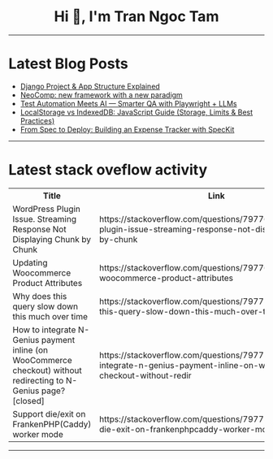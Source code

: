 <h1 align="center">Hi 👋, I'm Tran Ngoc Tam</h1>

---

# Latest Blog Posts 
<!-- BLOG-POST-LIST:START -->
- [Django Project &amp; App Structure Explained](https://dev.to/gopal_ghate_5bda01b730e45/django-project-app-structure-explained-353p)
- [NeoComp: new framework with a new paradigm](https://dev.to/aliibrahim123/neocomp-new-framework-with-a-new-paradigm-1b6f)
- [Test Automation Meets AI — Smarter QA with Playwright + LLMs](https://dev.to/soumikdhar/test-automation-meets-ai-smarter-qa-with-playwright-llms-50f0)
- [LocalStorage vs IndexedDB: JavaScript Guide &lpar;Storage, Limits &amp; Best Practices&rpar;](https://dev.to/tenelabs/localstorage-vs-indexeddb-javascript-guide-storage-limits-best-practices-5g4l)
- [From Spec to Deploy: Building an Expense Tracker with SpecKit](https://dev.to/manjushsh/from-spec-to-deploy-building-an-expense-tracker-with-speckit-1hg9)
<!-- BLOG-POST-LIST:END -->

---

# Latest stack oveflow activity
<table>
  <tr><th>Title</th><th>Link</th></tr>
  <!-- STACKOVERFLOW:START --><tr><td>WordPress Plugin Issue. Streaming Response Not Displaying Chunk by Chunk</td><td>https://stackoverflow.com/questions/79776495/wordpress-plugin-issue-streaming-response-not-displaying-chunk-by-chunk</td></tr><tr><td>Updating Woocommerce Product Attributes</td><td>https://stackoverflow.com/questions/79776065/updating-woocommerce-product-attributes</td></tr><tr><td>Why does this query slow down this much over time</td><td>https://stackoverflow.com/questions/79775969/why-does-this-query-slow-down-this-much-over-time</td></tr><tr><td>How to integrate N-Genius payment inline &lpar;on WooCommerce checkout&rpar; without redirecting to N-Genius page? [closed]</td><td>https://stackoverflow.com/questions/79775317/how-to-integrate-n-genius-payment-inline-on-woocommerce-checkout-without-redir</td></tr><tr><td>Support die/exit on FrankenPHP&lpar;Caddy&rpar; worker mode</td><td>https://stackoverflow.com/questions/79775141/support-die-exit-on-frankenphpcaddy-worker-mode</td></tr><!-- STACKOVERFLOW:END -->
</table>

---


